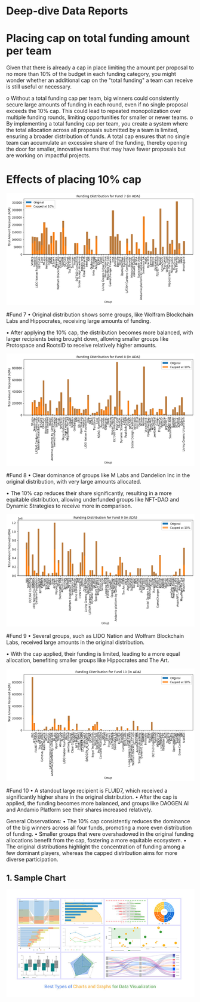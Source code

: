 # Deep-dive Data Reports

# Placing cap on total funding amount per team

Given that there is already a cap in place limiting the amount per proposal to no more than 10% of the budget in each funding category, you might wonder whether an additional cap on the "total funding" a team can receive is still useful or necessary. 

o	Without a total funding cap per team, big winners could consistently secure large amounts of funding in each round, even if no single proposal exceeds the 10% cap. This could lead to repeated monopolization over multiple funding rounds, limiting opportunities for smaller or newer teams.
o	By implementing a total funding cap per team, you create a system where the total allocation across all proposals submitted by a team is limited, ensuring a broader distribution of funds.
A total cap ensures that no single team can accumulate an excessive share of the funding, thereby opening the door for smaller, innovative teams that may have fewer proposals but are working on impactful projects.

# Effects of placing 10% cap


![Samples](https://github.com/Sapient-Predictive-Analytics/Data-Driven_Catalyst/blob/main/Funds/Reports/fund7capped10pc.png)

#Fund 7
•	Original distribution shows some groups, like Wolfram Blockchain Labs and Hippocrates, receiving large amounts of funding.

•	After applying the 10% cap, the distribution becomes more balanced, with larger recipients being brought down, allowing smaller groups like Protospace and RootsID to receive relatively higher amounts.


![Samples](https://github.com/Sapient-Predictive-Analytics/Data-Driven_Catalyst/blob/main/Funds/Reports/fund8capped10pc.png)

#Fund 8
•	Clear dominance of groups like M Labs and Dandelion Inc in the original distribution, with very large amounts allocated.

•	The 10% cap reduces their share significantly, resulting in a more equitable distribution, allowing underfunded groups like NFT-DAO and Dynamic Strategies to receive more in comparison.

![Samples](https://github.com/Sapient-Predictive-Analytics/Data-Driven_Catalyst/blob/main/Funds/Reports/fund9capped10pc.png)


#Fund 9
•	Several groups, such as LIDO Nation and Wolfram Blockchain Labs, received large amounts in the original distribution.

•	With the cap applied, their funding is limited, leading to a more equal allocation, benefiting smaller groups like Hippocrates and The Art.

![Samples](https://github.com/Sapient-Predictive-Analytics/Data-Driven_Catalyst/blob/main/Funds/Reports/fund10capped10pc.png)

#Fund 10
•	A standout large recipient is FLUID7, which received a significantly higher share in the original distribution.
•	After the cap is applied, the funding becomes more balanced, and groups like DAOGEN.AI and Andamio Platform see their shares increased relatively.

General Observations:
•	The 10% cap consistently reduces the dominance of the big winners across all four funds, promoting a more even distribution of funding.
•	Smaller groups that were overshadowed in the original funding allocations benefit from the cap, fostering a more equitable ecosystem.
•	The original distributions highlight the concentration of funding among a few dominant players, whereas the capped distribution aims for more diverse participation.





## 1. Sample Chart

![Samples](https://github.com/Sapient-Predictive-Analytics/Data-Driven_Catalyst/blob/main/Funds/Reports/sampleCharts.jpg)




